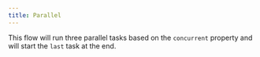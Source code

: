 ```yaml
---
title: Parallel
---
```


This flow will run three parallel tasks based on the `concurrent` property and will start the `last` task at the end.

```yaml file=public/examples/flows_parallel.yml
```
